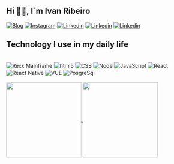 ## Hi 🖐🏻, I´m Ivan Ribeiro

[![Blog](https://img.shields.io/website?label=ivanribeiro.dev.br&style=for-the-badge&url=http://ivanribeiro.dev.br/)](http://ivanribeiro.dev.br/)
[![Instagram](https://img.shields.io/badge/Instagram-E4405F?style=for-the-badge&logo=instagram&logoColor=white)](https://www.instagram.com/ivanribeirodf/)
[![Linkedin](https://img.shields.io/badge/LinkedIn-0077B5?style=for-the-badge&logo=linkedin&logoColor=white)](https://www.linkedin.com/in/ivanribeirodf/)
[![Linkedin](https://img.shields.io/badge/Twitch-9146FF?style=for-the-badge&logo=twitch&logoColor=white)](https://www.twitch.tv/ivanribeirodf)
[![Linkedin](https://img.shields.io/badge/Facebook-1877F2?style=for-the-badge&logo=facebook&logoColor=white)](https://www.facebook.com/ivan.ribeiro.18)


## Technology I use in my daily life
<div style="display: inline_block"><br/> 
 <!-- <img align="center" alt="Rexx" height=50 src="https://github.com/user-attachments/assets/e115ae0d-18a7-4e7e-8cd7-d8ef572d18e2" /> -->
  <img align="center" alt="Rexx Mainframe" src="https://img.shields.io/badge/Rexx%20Mainframe-z%2FOS?style=for-the-badge&color=red" />
  <img align="center" alt="html5" src="https://img.shields.io/badge/HTML5-E34F26?style=for-the-badge&logo=html5&logoColor=white" />
  <img align="center" alt="CSS" src="https://img.shields.io/badge/CSS3-1572B6?style=for-the-badge&logo=css3&logoColor=white" />
  <img align="center" alt="Node" src="https://img.shields.io/badge/Node.js-43853D?style=for-the-badge&logo=node.js&logoColor=white" />
  <img align="center" alt="JavaScript" src="https://img.shields.io/badge/JavaScript-323330?style=for-the-badge&logo=javascript&logoColor=F7DF1E" />
  <img align="center" alt="React" src="https://img.shields.io/badge/React-20232A?style=for-the-badge&logo=react&logoColor=61DAFB" />
  <img align="center" alt="React Native" src="https://img.shields.io/badge/React_Native-20232A?style=for-the-badge&logo=react&logoColor=61DAFB" />
  <img align="center" alt="VUE" src="https://img.shields.io/badge/Vue.js-35495E?style=for-the-badge&logo=vue.js&logoColor=4FC08D" />
  <img align="center" alt="PosgreSql" src="https://img.shields.io/badge/PostgreSQL-316192?style=for-the-badge&logo=postgresql&logoColor=white" />
</div>
<br/>

<a href="https://github.com/ivanribeirodf/github-readme-stats">
  <img height=200 align="center" src="https://github-readme-stats.vercel.app/api?username=ivanribeirodf&theme=dracula" />
</a>
<a href="https://github.com/ivanribeirodf/convoychat">
  <img height=200 align="center" src="https://github-readme-stats.vercel.app/api/top-langs?username=ivanribeirodf&layout=compact&langs_count=8&card_width=320&theme=dracula" />
</a>
